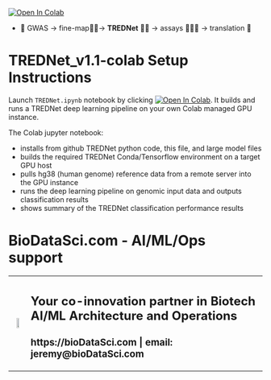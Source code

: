 [![Open In Colab](https://colab.research.google.com/assets/colab-badge.svg)](https://colab.research.google.com/github/DNAS-bioDataSci/TREDNet_v1.1-colab/blob/main/TREDNet.ipynb)

- 🧬 GWAS → fine-map🔻🧣→ **TREDNet** 🤖💎 → assays 👩‍🔬🧫 → translation 💊

# TREDNet_v1.1-colab Setup Instructions

Launch `TREDNet.ipynb` notebook by clicking [![Open In Colab](https://colab.research.google.com/assets/colab-badge.svg)](https://colab.research.google.com/github/DNAS-bioDataSci/TREDNet_v1.1-colab/blob/main/TREDNet.ipynb). It builds and runs a TREDNet deep learning pipeline on your own Colab managed GPU instance.

The Colab jupyter notebook:
- installs from github TREDNet python code, this file, and large model files
- builds the required TREDNet Conda/Tensorflow environment on a target GPU host 
- pulls hg38 (human genome) reference data from a remote server into the GPU instance
- runs the deep learning pipeline on genomic input data and outputs classification results
- shows summary of the TREDNet classification performance results

# BioDataSci.com - AI/ML/Ops support

<table>
  <tr>
    <td align="center">
      <a href="https://www.biodatasci.com">
        <img src="https://static.wixstatic.com/media/15c2ba_d194f7241b7940a9ba65dee7d288ab61~mv2.png" width="50%" >
      </a>
    </td>
    <td>
      <h2>Your co-innovation partner in Biotech AI/ML Architecture and Operations</h2>
      <h3>https://bioDataSci.com  |  email: jeremy@bioDataSci.com</h3>
    </td>
  </tr>
</table>

